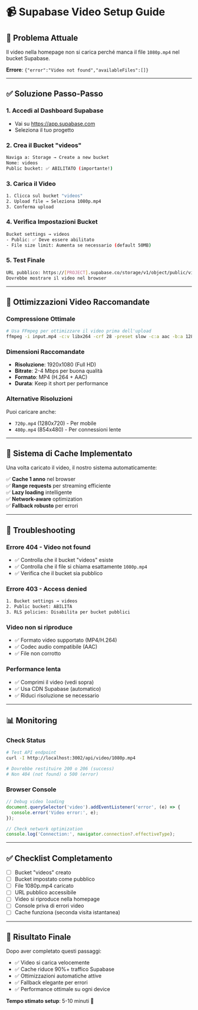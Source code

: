# 📹 Supabase Video Setup Guide

## 🎯 Problema Attuale
Il video nella homepage non si carica perché manca il file `1080p.mp4` nel bucket Supabase.

**Errore**: `{"error":"Video not found","availableFiles":[]}`

---

## ✅ Soluzione Passo-Passo

### **1. Accedi al Dashboard Supabase**
- Vai su https://app.supabase.com
- Seleziona il tuo progetto

### **2. Crea il Bucket "videos"**
```bash
Naviga a: Storage → Create a new bucket
Nome: videos
Public bucket: ✅ ABILITATO (importante!)
```

### **3. Carica il Video**
```bash
1. Clicca sul bucket "videos"
2. Upload file → Seleziona 1080p.mp4
3. Conferma upload
```

### **4. Verifica Impostazioni Bucket**
```bash
Bucket settings → videos
- Public: ✅ Deve essere abilitato
- File size limit: Aumenta se necessario (default 50MB)
```

### **5. Test Finale**
```bash
URL pubblico: https://[PROJECT].supabase.co/storage/v1/object/public/videos/1080p.mp4
Dovrebbe mostrare il video nel browser
```

---

## 🔧 Ottimizzazioni Video Raccomandate

### **Compressione Ottimale**
```bash
# Usa FFmpeg per ottimizzare il video prima dell'upload
ffmpeg -i input.mp4 -c:v libx264 -crf 28 -preset slow -c:a aac -b:a 128k -movflags +faststart 1080p.mp4
```

### **Dimensioni Raccomandate**
- **Risoluzione**: 1920x1080 (Full HD)
- **Bitrate**: 2-4 Mbps per buona qualità
- **Formato**: MP4 (H.264 + AAC)
- **Durata**: Keep it short per performance

### **Alternative Risoluzioni**
Puoi caricare anche:
- `720p.mp4` (1280x720) - Per mobile
- `480p.mp4` (854x480) - Per connessioni lente

---

## 🚀 Sistema di Cache Implementato

Una volta caricato il video, il nostro sistema automaticamente:

✅ **Cache 1 anno** nel browser  
✅ **Range requests** per streaming efficiente  
✅ **Lazy loading** intelligente  
✅ **Network-aware** optimization  
✅ **Fallback robusto** per errori  

---

## 🐛 Troubleshooting

### **Errore 404 - Video not found**
- ✅ Controlla che il bucket "videos" esiste
- ✅ Controlla che il file si chiama esattamente `1080p.mp4`
- ✅ Verifica che il bucket sia pubblico

### **Errore 403 - Access denied**
```bash
1. Bucket settings → videos
2. Public bucket: ABILITA
3. RLS policies: Disabilita per bucket pubblici
```

### **Video non si riproduce**
- ✅ Formato video supportato (MP4/H.264)
- ✅ Codec audio compatibile (AAC)
- ✅ File non corrotto

### **Performance lenta**
- ✅ Comprimi il video (vedi sopra)
- ✅ Usa CDN Supabase (automatico)
- ✅ Riduci risoluzione se necessario

---

## 📊 Monitoring

### **Check Status**
```bash
# Test API endpoint
curl -I http://localhost:3002/api/video/1080p.mp4

# Dovrebbe restituire 200 o 206 (success)
# Non 404 (not found) o 500 (error)
```

### **Browser Console**
```javascript
// Debug video loading
document.querySelector('video').addEventListener('error', (e) => {
  console.error('Video error:', e);
});

// Check network optimization
console.log('Connection:', navigator.connection?.effectiveType);
```

---

## ✅ Checklist Completamento

- [ ] Bucket "videos" creato
- [ ] Bucket impostato come pubblico
- [ ] File 1080p.mp4 caricato
- [ ] URL pubblico accessibile
- [ ] Video si riproduce nella homepage
- [ ] Console priva di errori video
- [ ] Cache funziona (seconda visita istantanea)

---

## 🎯 Risultato Finale

Dopo aver completato questi passaggi:
- ✅ Video si carica velocemente
- ✅ Cache riduce 90%+ traffico Supabase
- ✅ Ottimizzazioni automatiche attive
- ✅ Fallback elegante per errori
- ✅ Performance ottimale su ogni device

**Tempo stimato setup**: 5-10 minuti 🚀 